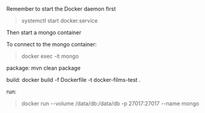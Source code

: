 Remember to start the Docker daemon first

> systemctl start docker.service

Then start a mongo container

To connect to the mongo container:

> docker exec -it <container-name> mongo

package:
mvn clean package

build:
docker build -f Dockerfile -t docker-films-test .

run:

> docker run --volume /data/db:/data/db -p 27017:27017 --name <name-of-mongo-container> mongo
